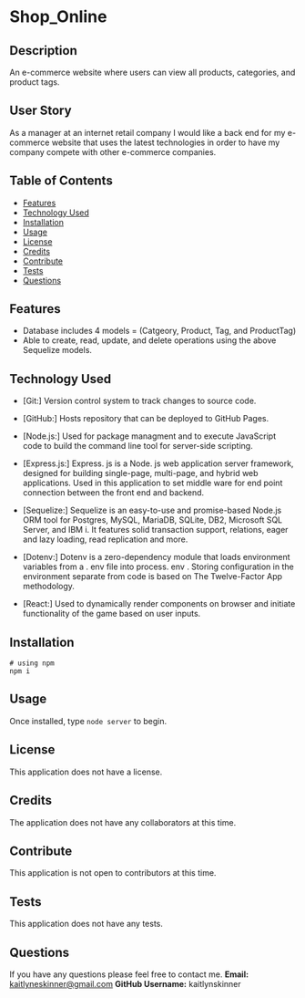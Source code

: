 # Shop_Online

## Description
An e-commerce website where users can view all products, categories, and product tags.

## User Story
As a manager at an internet retail company
I would like a back end for my e-commerce website that uses the latest technologies in order to have my company compete with other e-commerce companies.


## Table of Contents
  * [Features](#features)
  * [Technology Used](#technologyused)
  * [Installation](#installation)
  * [Usage](#usage)
  * [License](#license)
  * [Credits](#credits)
  * [Contribute](#contribute)
  * [Tests](#tests)
  * [Questions](#questions)

## Features
  * Database includes 4 models = (Catgeory, Product, Tag, and ProductTag)
  * Able to create, read, update, and delete operations using the above Sequelize models.

## Technology Used
* [Git:] Version control system to track changes to source code.

* [GitHub:] Hosts repository that can be deployed to GitHub Pages.

* [Node.js:] Used for package managment and to execute JavaScript code to build the command line tool for server-side scripting.

* [Express.js:] Express. js is a Node. js web application server framework, designed for building single-page, multi-page, and hybrid web applications. Used in this application to set middle ware for end point connection between the front end and backend.

* [Sequelize:] Sequelize is an easy-to-use and promise-based Node.js ORM tool for Postgres, MySQL, MariaDB, SQLite, DB2, Microsoft SQL Server, and IBM i. It features solid transaction support, relations, eager and lazy loading, read replication and more.

* [Dotenv:] Dotenv is a zero-dependency module that loads environment variables from a . env file into process. env . Storing configuration in the environment separate from code is based on The Twelve-Factor App methodology.

* [React:] Used to dynamically render components on browser and initiate functionality of the game based on user inputs.

## Installation
  ```
  # using npm
  npm i
  ```

## Usage
 Once installed, type ```node server``` to begin.

## License
This application does not have a license. 

## Credits
The application does not have any collaborators at this time.

## Contribute
This application is not open to contributors at this time.

## Tests
This application does not have any tests.

## Questions
If you have any questions please feel free to contact me.
**Email:** kaitlyneskinner@gmail.com
**GitHub Username:** kaitlynskinner